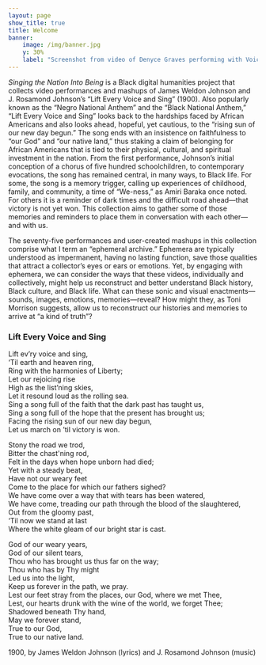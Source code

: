 ```yaml
---
layout: page
show_title: true
title: Welcome
banner:
    image: /img/banner.jpg
    y: 30%
    label: "Screenshot from video of Denyce Graves performing with Voices of Tomorrow at the 2016 inauguration of the National Museum of African American History and Culture."
---
```



*Singing the Nation Into Being* is a Black digital humanities project that collects video performances and mashups of James Weldon Johnson and J. Rosamond Johnson’s “Lift Every Voice and Sing” (1900). Also popularly known as the “Negro National Anthem” and the “Black National Anthem,” “Lift Every Voice and Sing” looks back to the hardships faced by African Americans and also looks ahead, hopeful, yet cautious, to the “rising sun of our new day begun.” The song ends with an insistence on faithfulness to “our God” and “our native land,” thus staking a claim of belonging for African Americans that is tied to their physical, cultural, and spiritual investment in the nation. From the first performance, Johnson’s initial conception of a chorus of five hundred schoolchildren, to contemporary evocations, the song has remained central, in many ways, to Black life. For some, the song is a memory trigger, calling up experiences of childhood, family, and community, a time of “We-ness,” as Amiri Baraka once noted. For others it is a reminder of dark times and the difficult road ahead—that victory is not yet won. This collection aims to gather some of those memories and reminders to place them in conversation with each other—and with us.    

The seventy-five performances and user-created mashups in this collection comprise what I term an “ephemeral archive.” Ephemera are typically understood as impermanent, having no lasting function, save those qualities that attract a collector’s eyes or ears or emotions. Yet, by engaging with ephemera, we can consider the ways that these videos, individually and collectively, might help us reconstruct and better understand Black history, Black culture, and Black life. What can these sonic and visual enactments—sounds, images, emotions, memories—reveal? How might they, as Toni Morrison suggests, allow us to reconstruct our histories and memories to arrive at “a kind of truth”?  



### Lift Every Voice and Sing

Lift ev’ry voice and sing,  
‘Til earth and heaven ring,  
Ring with the harmonies of Liberty;  
Let our rejoicing rise    
High as the list’ning skies,  
Let it resound loud as the rolling sea.  
Sing a song full of the faith that the dark past has taught us,  
Sing a song full of the hope that the present has brought us;  
Facing the rising sun of our new day begun,  
Let us march on ’til victory is won.  

Stony the road we trod,  
Bitter the chast'ning rod,  
Felt in the days when hope unborn had died;  
Yet with a steady beat,  
Have not our weary feet   
Come to the place for which our fathers sighed?  
We have come over a way that with tears has been watered,  
We have come, treading our path through the blood of the slaughtered,  
Out from the gloomy past,  
‘Til now we stand at last   
Where the white gleam of our bright star is cast.  

God of our weary years,  
God of our silent tears,  
Thou who has brought us thus far on the way;  
Thou who has by Thy might   
Led us into the light,  
Keep us forever in the path, we pray.  
Lest our feet stray from the places, our God, where we met Thee,  
Lest, our hearts drunk with the wine of the world, we forget Thee;  
Shadowed beneath Thy hand,  
May we forever stand,  
True to our God,  
True to our native land.  

1900, by James Weldon Johnson (lyrics) and J. Rosamond Johnson (music)   

